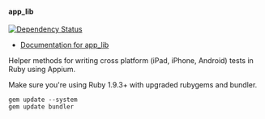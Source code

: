 #### app_lib

[![Dependency Status](https://gemnasium.com/bootstraponline/app_lib.png)](https://gemnasium.com/bootstraponline/app_lib)

- [Documentation for app_lib](http://www.rubydoc.info/github/bootstraponline/app_lib/master/toplevel)

Helper methods for writing cross platform (iPad, iPhone, Android) tests in Ruby using Appium.

Make sure you're using Ruby 1.9.3+ with upgraded rubygems and bundler.

```
gem update --system
gem update bundler
```
